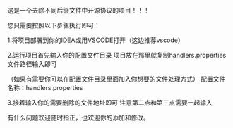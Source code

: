 这是一个去除不同后缀文件中开源协议的项目！！！

您只需要按照以下步骤执行即可：

1.将项目部署到你的IDEA或用VSCODE打开（这边推荐vscode）

2.运行项目首先输入你的配置文件目录
项目放在那里就复制handlers.properties文件路径输入即可

（如果有需要你可以在配置文件目录里面加入你想要的文件处理方式）
配置文件名称：handlers.properties

3.接着输入你的需要删除的文件地址即可
注意第二点和第三点需要一起输入



有什么问题欢迎随时指正，也欢迎你的添加和修改。
